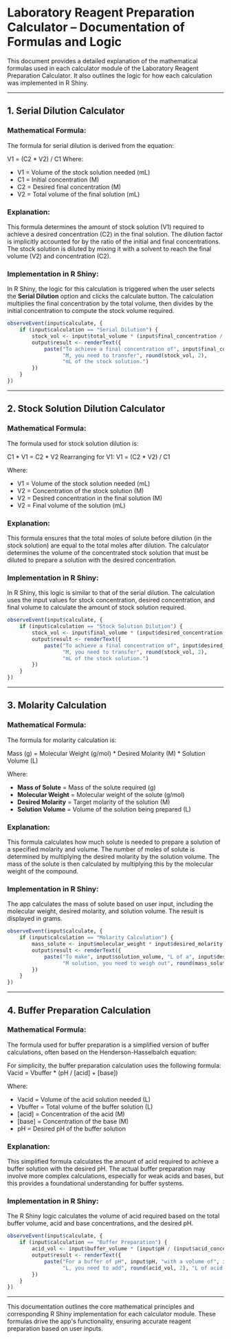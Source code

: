 # Laboratory Reagent Preparation Calculator – Documentation of Formulas and Logic

This document provides a detailed explanation of the mathematical formulas used in each calculator module of the Laboratory Reagent Preparation Calculator. It also outlines the logic for how each calculation was implemented in R Shiny.

---

## 1. Serial Dilution Calculator

### Mathematical Formula:
The formula for serial dilution is derived from the equation:

V1 = (C2 * V2) / C1
Where:
- V1 = Volume of the stock solution needed (mL)
- C1 = Initial concentration (M)
- C2 = Desired final concentration (M)
- V2 = Total volume of the final solution (mL)



### Explanation:
This formula determines the amount of stock solution (V1) required to achieve a desired concentration (C2) in the final solution. The dilution factor is implicitly accounted for by the ratio of the initial and final concentrations. The stock solution is diluted by mixing it with a solvent to reach the final volume (V2) and concentration (C2).

### Implementation in R Shiny:
In R Shiny, the logic for this calculation is triggered when the user selects the **Serial Dilution** option and clicks the calculate button. The calculation multiplies the final concentration by the total volume, then divides by the initial concentration to compute the stock volume required.

```r
observeEvent(input$calculate, {
    if (input$calculation == "Serial Dilution") {
        stock_vol <- input$total_volume * (input$final_concentration / input$initial_concentration)
        output$result <- renderText({
            paste("To achieve a final concentration of", input$final_concentration, 
                  "M, you need to transfer", round(stock_vol, 2), 
                  "mL of the stock solution.")
        })
    }
})
```

---

## 2. Stock Solution Dilution Calculator

### Mathematical Formula:
The formula used for stock solution dilution is:

C1 * V1 = C2 * V2
Rearranging for V1:
V1 = (C2 * V2) / C1


Where:
- V1 = Volume of the stock solution needed (mL)
- V2 = Concentration of the stock solution (M)
- V2 = Desired concentration in the final solution (M)
- V2 = Final volume of the solution (mL)

### Explanation:
This formula ensures that the total moles of solute before dilution (in the stock solution) are equal to the total moles after dilution. The calculator determines the volume of the concentrated stock solution that must be diluted to prepare a solution with the desired concentration.

### Implementation in R Shiny:
In R Shiny, this logic is similar to that of the serial dilution. The calculation uses the input values for stock concentration, desired concentration, and final volume to calculate the amount of stock solution required.

```r
observeEvent(input$calculate, {
    if (input$calculation == "Stock Solution Dilution") {
        stock_vol <- input$final_volume * (input$desired_concentration / input$stock_concentration)
        output$result <- renderText({
            paste("To achieve a final concentration of", input$desired_concentration, 
                  "M, you need to transfer", round(stock_vol, 2), 
                  "mL of the stock solution.")
        })
    }
})
```

---

## 3. Molarity Calculation

### Mathematical Formula:
The formula for molarity calculation is:

Mass (g) = Molecular Weight (g/mol) * Desired Molarity (M) * Solution Volume (L)

Where:
- **Mass of Solute** = Mass of the solute required (g)
- **Molecular Weight** = Molecular weight of the solute (g/mol)
- **Desired Molarity** = Target molarity of the solution (M)
- **Solution Volume** = Volume of the solution being prepared (L)

### Explanation:
This formula calculates how much solute is needed to prepare a solution of a specified molarity and volume. The number of moles of solute is determined by multiplying the desired molarity by the solution volume. The mass of the solute is then calculated by multiplying this by the molecular weight of the compound.

### Implementation in R Shiny:
The app calculates the mass of solute based on user input, including the molecular weight, desired molarity, and solution volume. The result is displayed in grams.

```r
observeEvent(input$calculate, {
    if (input$calculation == "Molarity Calculation") {
        mass_solute <- input$molecular_weight * input$desired_molarity * input$solution_volume
        output$result <- renderText({
            paste("To make", input$solution_volume, "L of a", input$desired_molarity, 
                  "M solution, you need to weigh out", round(mass_solute, 2), "g of solute.")
        })
    }
})
```

---

## 4. Buffer Preparation Calculation

### Mathematical Formula:
The formula used for buffer preparation is a simplified version of buffer calculations, often based on the Henderson-Hasselbalch equation:

For simplicity, the buffer preparation calculation uses the following formula:
Vacid = Vbuffer * (pH / [acid] + [base])

Where:
- Vacid = Volume of the acid solution needed (L)
- Vbuffer = Total volume of the buffer solution (L)
- [acid] = Concentration of the acid (M)
- [base] = Concentration of the base (M)
- pH = Desired pH of the buffer solution

### Explanation:
This simplified formula calculates the amount of acid required to achieve a buffer solution with the desired pH. The actual buffer preparation may involve more complex calculations, especially for weak acids and bases, but this provides a foundational understanding for buffer systems.

### Implementation in R Shiny:
The R Shiny logic calculates the volume of acid required based on the total buffer volume, acid and base concentrations, and the desired pH.

```r
observeEvent(input$calculate, {
    if (input$calculation == "Buffer Preparation") {
        acid_vol <- input$buffer_volume * (input$pH / (input$acid_concentration + input$base_concentration))
        output$result <- renderText({
            paste("For a buffer of pH", input$pH, "with a volume of", input$buffer_volume, 
                  "L, you need to add", round(acid_vol, 2), "L of acid solution.")
        })
    }
})
```

---

This documentation outlines the core mathematical principles and corresponding R Shiny implementation for each calculator module. These formulas drive the app's functionality, ensuring accurate reagent preparation based on user inputs.
